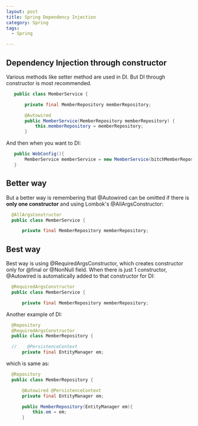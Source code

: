 ```yaml
---
layout: post
title: Spring Dependency Injection
category: Spring
tags:
  - Spring

---
```

## Dependency Injection through constructor

Various methods like setter method are used in DI. But DI through constructor is most recommended.

 ```java
    public class MemberService {

        private final MemberRepository memberRepository;

        @Autowired
        public MemberService(MemberRepository memberRepository) {
            this.memberRepository = memberRepository;
        }
 ```
And then when you want to DI:

 ```java
    public WebConfig(){
        MemberService memberService = new MemberService(bitchMemberRepository);
    }
 ```
## Better way
But a better way is remembering that @Autowired can be omitted if there is **only one constructor** and using Lombok's @AllArgsConstructor:

  ```java
    @AllArgsConstructor
    public class MemberService {

        private final MemberRepository memberRepository;
  ```

## Best way
Best way is using @RequiredArgsConstructor, which creates constructor only for @final or @NonNull field. When there is just 1 constructor, @Autowired is automatically added to that constructor for DI:

  ```java
    @RequiredArgsConstructor
    public class MemberService {

        private final MemberRepository memberRepository;
  ```

Another example of DI:
  ```java
    @Repository
    @RequiredArgsConstructor
    public class MemberRepository {

    //    @PersistenceContext
        private final EntityManager em;
  ```
which is same as:
  ```java
    @Repository
    public class MemberRepository {

        @Autowired @PersistenceContext
        private final EntityManager em;

        public MemberRepository(EntityManager em){
            this.em = em;
        }
  ```

